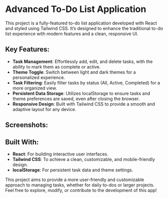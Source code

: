 # Advanced To-Do List Application

This project is a fully-featured to-do list application developed with React and styled using Tailwind CSS. It’s designed to enhance the traditional to-do list experience with modern features and a clean, responsive UI.

## Key Features:
- **Task Management**: Effortlessly add, edit, and delete tasks, with the ability to mark them as complete or active.
- **Theme Toggle**: Switch between light and dark themes for a personalized experience.
- **Task Filtering**: Easily filter tasks by status (All, Active, Completed) for a more organized view.
- **Persistent Data Storage**: Utilizes localStorage to ensure tasks and theme preferences are saved, even after closing the browser.
- **Responsive Design**: Built with Tailwind CSS to provide a smooth and adaptive layout for any device.

## Screenshots:


## Built With:
- **React**: For building interactive user interfaces.
- **Tailwind CSS**: To achieve a clean, customizable, and mobile-friendly design.
- **localStorage**: For persistent task data and theme settings.

This project aims to provide a more user-friendly and customizable approach to managing tasks, whether for daily to-dos or larger projects. Feel free to explore, modify, or contribute to the development of this app!
